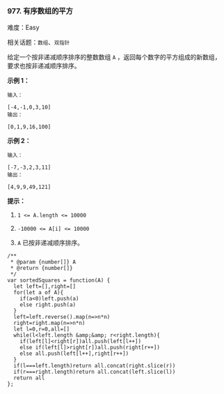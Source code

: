 ### 977. 有序数组的平方

难度：Easy

相关话题：`数组`、`双指针`

给定一个按非递减顺序排序的整数数组  `A` ，返回每个数字的平方组成的新数组，要求也按非递减顺序排序。







**示例 1：** 



```
输入：

[-4,-1,0,3,10]
输出：

[0,1,9,16,100]
```


**示例 2：** 



```
输入：

[-7,-3,2,3,11]
输出：

[4,9,9,49,121]
```






**提示：** 




1.  `1 <= A.length <= 10000` 

2.  `-10000 <= A[i] <= 10000` 

3.  `A` 已按非递减顺序排序。




```
/**
 * @param {number[]} A
 * @return {number[]}
 */
var sortedSquares = function(A) {
  let left=[],right=[]
  for(let a of A){
    if(a<0)left.push(a)
    else right.push(a)
  }
  left=left.reverse().map(n=>n*n)
  right=right.map(n=>n*n)
  let l=0,r=0,all=[]
  while(l<left.length &amp;&amp; r<right.length){
    if(left[l]<right[r])all.push(left[l++])
    else if(left[l]>right[r])all.push(right[r++])
    else all.push(left[l++],right[r++])
  }
  if(l===left.length)return all.concat(right.slice(r))
  if(r===right.length)return all.concat(left.slice(l))
  return all
};
```


